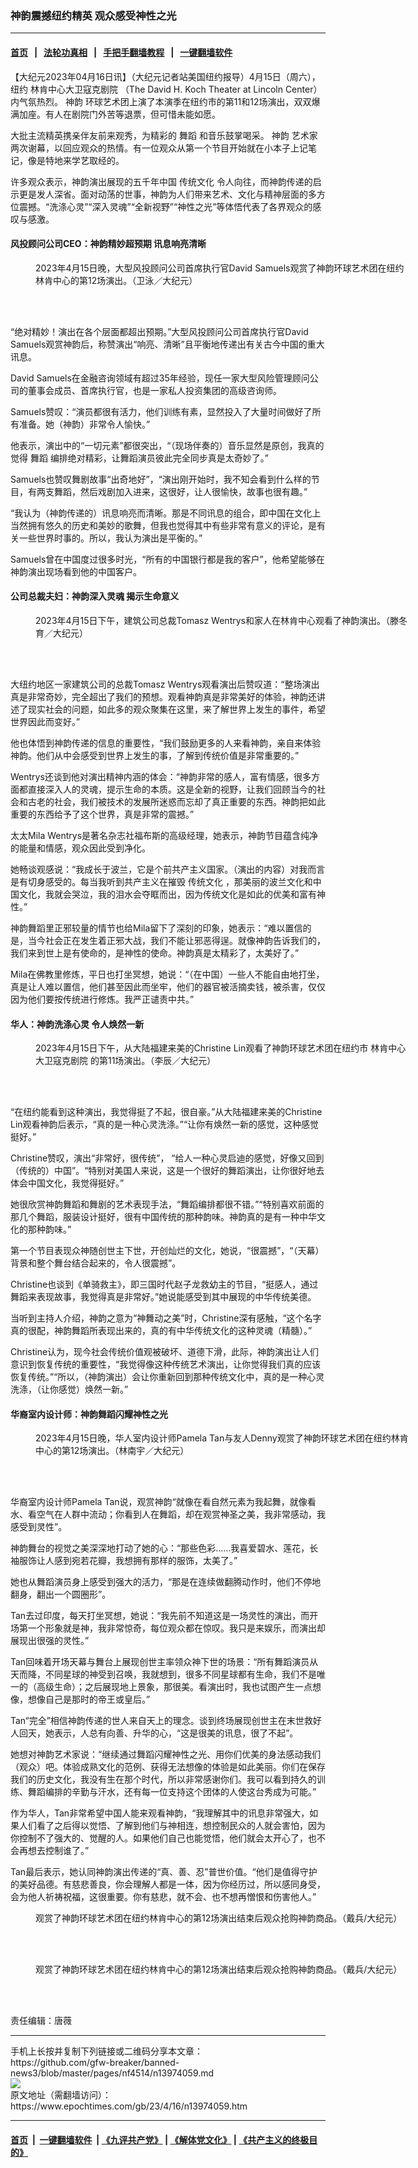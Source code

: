 ### 神韵震撼纽约精英 观众感受神性之光
------------------------

#### [首页](https://github.com/gfw-breaker/banned-news3/blob/master/README.md) &nbsp;&nbsp;|&nbsp;&nbsp; [法轮功真相](https://github.com/begood0513/basic/blob/master/README.md)  &nbsp;&nbsp;|&nbsp;&nbsp; [手把手翻墙教程](https://github.com/gfw-breaker/guides/wiki)  &nbsp;&nbsp;|&nbsp;&nbsp; [一键翻墙软件](https://github.com/gfw-breaker/nogfw/blob/master/README.md)  



<div><p>
 【大纪元2023年04月16日讯】（大纪元记者站美国纽约报导）4月15日（周六），纽约
 <ok href="https://www.epochtimes.com/gb/tag/%E6%9E%97%E8%82%AF%E4%B8%AD%E5%BF%83%E5%A4%A7%E5%8D%AB%E5%AF%87%E5%85%8B%E5%89%A7%E9%99%A2.html">
  林肯中心大卫寇克剧院
 </ok>
 （The David H. Koch Theater at Lincoln Center）内气氛热烈。
 <ok href="https://www.epochtimes.com/gb/tag/%E7%A5%9E%E9%9F%B5.html">
  神韵
 </ok>
 环球艺术团上演了本演季在纽约市的第11和12场演出，双双爆满加座。有人在剧院门外苦等退票，但可惜未能如愿。
</p>
<p>
 大批主流精英携亲伴友前来观秀，为精彩的
 <ok href="https://www.epochtimes.com/gb/tag/%E8%88%9E%E8%B9%88.html">
  舞蹈
 </ok>
 和音乐鼓掌喝采。
 <ok href="https://www.epochtimes.com/gb/tag/%E7%A5%9E%E9%9F%B5.html">
  神韵
 </ok>
 艺术家两次谢幕，以回应观众的热情。有一位观众从第一个节目开始就在小本子上记笔记，像是特地来学艺取经的。
</p>
<p>
 许多观众表示，神韵演出展现的五千年中国
 <ok href="https://www.epochtimes.com/gb/tag/%E4%BC%A0%E7%BB%9F%E6%96%87%E5%8C%96.html">
  传统文化
 </ok>
 令人向往，而神韵传递的启示更是发人深省。面对动荡的世事，神韵为人们带来艺术、文化与精神层面的多方位震撼。“洗涤心灵”“深入灵魂”“全新视野”“神性之光”等体悟代表了各界观众的感叹与感激。
</p>
<h4>
 风投顾问公司CEO：神韵精妙超预期 讯息响亮清晰
</h4>
<figure aria-describedby="caption-attachment-13974098" class="wp-caption aligncenter" id="attachment_13974098" style="width: 600px">
 <ok href="https://i.epochtimes.com/assets/uploads/2023/04/id13974098-2304152337261528.jpg" target="_blank">
  <img alt="" class="size-large wp-image-13974098" src="https://i.epochtimes.com/assets/uploads/2023/04/id13974098-2304152337261528-600x400.jpg" title=""/>
 </ok>
 <br/><figcaption class="wp-caption-text" id="caption-attachment-13974098">
  2023年4月15日晚，大型风投顾问公司首席执行官David Samuels观赏了神韵环球艺术团在纽约林肯中心的第12场演出。（卫泳／大纪元）
 </figcaption><br/>
</figure><br/>
<p>
 “绝对精妙！演出在各个层面都超出预期。”大型风投顾问公司首席执行官David Samuels观赏神韵后，称赞演出“响亮、清晰”且平衡地传递出有关古今中国的重大讯息。
</p>
<p>
 David Samuels在金融咨询领域有超过35年经验，现任一家大型风险管理顾问公司的董事会成员、首席执行官，也是一家私人投资集团的高级咨询师。
</p>
<p>
 Samuels赞叹：“演员都很有活力，他们训练有素，显然投入了大量时间做好了所有准备。她（神韵）非常令人愉快。”
</p>
<p>
 他表示，演出中的“一切元素”都很突出，“（现场伴奏的）音乐显然是原创，我真的觉得
 <ok href="https://www.epochtimes.com/gb/tag/%E8%88%9E%E8%B9%88.html">
  舞蹈
 </ok>
 编排绝对精彩，让舞蹈演员彼此完全同步真是太奇妙了。”
</p>
<p>
 Samuels也赞叹舞剧故事“出奇地好”，“演出刚开始时，我不知会看到什么样的节目，有两支舞蹈，然后戏剧加入进来，这很好，让人很愉快，故事也很有趣。”
</p>
<p>
 “我认为（神韵传递的）讯息响亮而清晰。那是不同讯息的组合，即中国在文化上当然拥有悠久的历史和美妙的歌舞，但我也觉得其中有些非常有意义的评论，是有关一些世界时事的。所以，我认为演出是平衡的。”
</p>
<p>
 Samuels曾在中国度过很多时光，“所有的中国银行都是我的客户”，他希望能够在神韵演出现场看到他的中国客户。
</p>
<h4>
 公司总裁夫妇：神韵深入灵魂 揭示生命意义
</h4>
<figure aria-describedby="caption-attachment-13974067" class="wp-caption aligncenter" id="attachment_13974067" style="width: 600px">
 <ok href="https://i.epochtimes.com/assets/uploads/2023/04/id13974067-230415175610100731.jpg" target="_blank">
  <img alt="" class="size-large wp-image-13974067" src="https://i.epochtimes.com/assets/uploads/2023/04/id13974067-230415175610100731-600x400.jpg" title=""/>
 </ok>
 <br/><figcaption class="wp-caption-text" id="caption-attachment-13974067">
  2023年4月15日下午，建筑公司总裁Tomasz Wentrys和家人在林肯中心观看了神韵演出。（滕冬育／大纪元）
 </figcaption><br/>
</figure><br/>
<p>
 大纽约地区一家建筑公司的总裁Tomasz Wentrys观看演出后赞叹道：“整场演出真是非常奇妙，完全超出了我们的预想。观看神韵真是非常美好的体验，神韵还讲述了现实社会的问题，如此多的观众聚集在这里，来了解世界上发生的事件，希望世界因此而变好。”
</p>
<p>
 他也体悟到神韵传递的信息的重要性，“我们鼓励更多的人来看神韵，亲自来体验神韵。他们从中会感受到世界上发生的事，了解到传统价值是非常重要的。”
</p>
<p>
 Wentrys还谈到他对演出精神内涵的体会：“神韵非常的感人，富有情感，很多方面都直接深入人的灵魂，提示生命的本质。这是全新的视野，让我们回顾当今的社会和古老的社会，我们被技术的发展所迷惑而忘却了真正重要的东西。神韵把如此重要的东西给予了这个世界，真是非常的震撼。”
</p>
<p>
 太太Mila Wentrys是著名杂志社福布斯的高级经理，她表示，神韵节目蕴含纯净的能量和情感，观众因此受到净化。
</p>
<p>
 她畅谈观感说：“我成长于波兰，它是个前共产主义国家。（演出的内容）对我而言是有切身感受的。每当我听到共产主义在摧毁
 <ok href="https://www.epochtimes.com/gb/tag/%E4%BC%A0%E7%BB%9F%E6%96%87%E5%8C%96.html">
  传统文化
 </ok>
 ，那美丽的波兰文化和中国文化，我就会哭泣，我的泪水会夺眶而出，因为传统文化是如此的优美和富有神性。”
</p>
<p>
 神韵舞蹈里正邪较量的情节也给Mila留下了深刻的印象，她表示：“难以置信的是，当今社会正在发生着正邪大战，我们不能让邪恶得逞。就像神韵告诉我们的，我们来到世上是有使命的，是神性的使命。神韵真是太精彩了，太美好了。”
</p>
<p>
 Mila在佛教里修炼，平日也打坐冥想，她说：“（在中国）一些人不能自由地打坐，真是让人难以置信，他们甚至因此而坐牢，他们的器官被活摘卖钱，被杀害，仅仅因为他们要按传统进行修炼。我严正谴责中共。”
</p>
<h4>
 华人：神韵洗涤心灵 令人焕然一新
</h4>
<figure aria-describedby="caption-attachment-13974069" class="wp-caption aligncenter" id="attachment_13974069" style="width: 600px">
 <ok href="https://i.epochtimes.com/assets/uploads/2023/04/id13974069-230415175616100731.jpg" target="_blank">
  <img alt="" class="size-large wp-image-13974069" src="https://i.epochtimes.com/assets/uploads/2023/04/id13974069-230415175616100731-600x400.jpg" title=""/>
 </ok>
 <br/><figcaption class="wp-caption-text" id="caption-attachment-13974069">
  2023年4月15日下午，从大陆福建来美的Christine Lin观看了神韵环球艺术团在纽约市
  <ok href="https://www.epochtimes.com/gb/tag/%E6%9E%97%E8%82%AF%E4%B8%AD%E5%BF%83%E5%A4%A7%E5%8D%AB%E5%AF%87%E5%85%8B%E5%89%A7%E9%99%A2.html">
   林肯中心大卫寇克剧院
  </ok>
  的第11场演出。（李辰／大纪元）
 </figcaption><br/>
</figure><br/>
<p>
 “在纽约能看到这种演出，我觉得挺了不起，很自豪。”从大陆福建来美的Christine Lin观看神韵后表示，“真的是一种心灵洗涤。”“让你有焕然一新的感觉，这种感觉挺好。”
</p>
<p>
 Christine赞叹，演出“非常好，很传统”， “给人一种心灵启迪的感觉，好像又回到（传统的）中国”。“特别对美国人来说，这是一个很好的舞蹈演出，让你很好地去体会中国文化，我觉得挺好。”
</p>
<p>
 她很欣赏神韵舞蹈和舞剧的艺术表现手法，“舞蹈编排都很不错。”“特别喜欢前面的那几个舞蹈，服装设计挺好，很有中国传统的那种韵味。神韵真的是有一种中华文化的那种韵味。”
</p>
<p>
 第一个节目表现众神随创世主下世，开创灿烂的文化，她说，“很震撼”，“（天幕）背景和整个舞台结合起来的，令人很震撼”。
</p>
<p>
 Christine也谈到《单骑救主》，即三国时代赵子龙救幼主的节目，“挺感人，通过舞蹈来表现故事，我觉得真是非常好。”她说能感受到其中展现的中华传统美德。
</p>
<p>
 当听到主持人介绍，神韵之意为“神舞动之美”时，Christine深有感触，“这个名字真的很配，神韵舞蹈所表现出来的，真的有中华传统文化的这种灵魂（精髓）。”
</p>
<p>
 Christine认为，现今社会传统价值观被破坏、道德下滑，此际，神韵演出让人们意识到恢复传统的重要性，“我觉得像这种传统艺术演出，让你觉得我们真的应该恢复传统。”“所以，（神韵演出）会让你重新回到那种传统文化中，真的是一种心灵洗涤，（让你感觉）焕然一新。”
</p>
<h4>
 华裔室内设计师：神韵舞蹈闪耀神性之光
</h4>
<figure aria-describedby="caption-attachment-13974072" class="wp-caption aligncenter" id="attachment_13974072" style="width: 600px">
 <ok href="https://i.epochtimes.com/assets/uploads/2023/04/id13974072-2304152315171528.jpg" target="_blank">
  <img alt="" class="size-large wp-image-13974072" src="https://i.epochtimes.com/assets/uploads/2023/04/id13974072-2304152315171528-600x400.jpg" title=""/>
 </ok>
 <br/><figcaption class="wp-caption-text" id="caption-attachment-13974072">
  2023年4月15日晚，华人室内设计师Pamela Tan与友人Denny观赏了神韵环球艺术团在纽约林肯中心的第12场演出。（林南宇／大纪元）
 </figcaption><br/>
</figure><br/>
<p>
 华裔室内设计师Pamela Tan说，观赏神韵“就像在看自然元素为我起舞，就像看水、看空气在人群中流动；你看到人在舞蹈，却在观赏神圣之美，我非常感动，我感受到灵性”。
</p>
<p>
 神韵舞台的视觉之美深深地打动了她的心：“那些色彩……我喜爱碧水、莲花，长袖服饰让人感到宛若花瓣，我想拥有那样的服饰，太美了。”
</p>
<p>
 她也从舞蹈演员身上感受到强大的活力，“那是在连续做翻腾动作时，他们不停地翻身，翻出一个圆圈形”。
</p>
<p>
 Tan去过印度，每天打坐冥想，她说：“我先前不知道这是一场灵性的演出，而开场第一个形象就是神，我非常惊奇，每位观众都在惊叹。我只是来娱乐，而演出却展现出很强的灵性。”
</p>
<p>
 Tan回味着开场天幕与舞台上展现创世主率领众神下世的场景：“所有舞蹈演员从天而降，不同星球的神受到召唤，我就想到，很多不同星球都有生命，我们不是唯一的（高级生命）；之后展现地上景象，那很美。看演出时，我也试图产生一点想像，想像自己是那时的帝王或皇后。”
</p>
<p>
 Tan“完全”相信神韵传递的世人来自天上的理念。谈到终场展现创世主在末世救好人回天，她表示，人总有向善、升华的心，“这是很美的讯息，很了不起”。
</p>
<p>
 她想对神韵艺术家说：“继续通过舞蹈闪耀神性之光、用你们优美的身法感动我们（观众）吧。体验成熟文化的范例、获得无法想像的体验是如此美丽。你们在保存我们的历史文化，我没有生在那个时代，所以非常感谢你们。我可以看到持久的训练、舞蹈编排的辛勤与汗水，还有每一位支持这个团体的人使这台秀成为可能。”
</p>
<p>
 作为华人，Tan非常希望中国人能来观看神韵，“我理解其中的讯息非常强大，如果人们看了之后得以觉悟、了解到他们与神相连，想控制民众的人就会害怕，因为你控制不了强大的、觉醒的人。如果他们自己也能觉悟，他们就会太开心了，也不会再想去控制谁了。”
</p>
<p>
 Tan最后表示，她认同神韵演出传递的“真、善、忍”普世价值。“他们是值得守护的美好品德。有慈悲善良，你会理解人都是一体，因为你经历过，所以感同身受，会为他人祈祷祝福，这很重要。你有慈悲，就不会、也不想再憎恨和伤害他人。”
</p>
<figure aria-describedby="caption-attachment-13974101" class="wp-caption aligncenter" id="attachment_13974101" style="width: 600px">
 <ok href="https://i.epochtimes.com/assets/uploads/2023/04/id13974101-2304160213171973.jpg" target="_blank">
  <img alt="" class="size-large wp-image-13974101" src="https://i.epochtimes.com/assets/uploads/2023/04/id13974101-2304160213171973-600x400.jpg" title=""/>
 </ok>
 <br/><figcaption class="wp-caption-text" id="caption-attachment-13974101">
  观赏了神韵环球艺术团在纽约林肯中心的第12场演出结束后观众抢购神韵商品。（戴兵/大纪元）
 </figcaption><br/>
</figure><br/>
<figure aria-describedby="caption-attachment-13974103" class="wp-caption aligncenter" id="attachment_13974103" style="width: 600px">
 <ok href="https://i.epochtimes.com/assets/uploads/2023/04/id13974103-2304160213121973.jpg" target="_blank">
  <img alt="" class="size-large wp-image-13974103" src="https://i.epochtimes.com/assets/uploads/2023/04/id13974103-2304160213121973-600x400.jpg" title=""/>
 </ok>
 <br/><figcaption class="wp-caption-text" id="caption-attachment-13974103">
  观赏了神韵环球艺术团在纽约林肯中心的第12场演出结束后观众抢购神韵商品。（戴兵/大纪元）
 </figcaption><br/>
</figure><br/>
<p>
 责任编辑：唐薇
</p>
</div>
<hr/>
手机上长按并复制下列链接或二维码分享本文章：<br/>
https://github.com/gfw-breaker/banned-news3/blob/master/pages/nf4514/n13974059.md <br/>
<a href='https://github.com/gfw-breaker/banned-news3/blob/master/pages/nf4514/n13974059.md'><img src='https://github.com/gfw-breaker/banned-news3/blob/master/pages/nf4514/n13974059.md.png'/></a> <br/>
原文地址（需翻墙访问）：https://www.epochtimes.com/gb/23/4/16/n13974059.htm


------------------------
#### [首页](https://github.com/gfw-breaker/banned-news3/blob/master/README.md) &nbsp;|&nbsp; [一键翻墙软件](https://github.com/gfw-breaker/nogfw/blob/master/README.md) &nbsp;| [《九评共产党》](https://github.com/gfw-breaker/9ping.md/blob/master/README.md#九评之一评共产党是什么) | [《解体党文化》](https://github.com/gfw-breaker/jtdwh.md/blob/master/README.md) | [《共产主义的终极目的》](https://github.com/gfw-breaker/gczydzjmd.md/blob/master/README.md)


<img src='http://gfw-breaker.win/banned-news3/pages/nf4514/n13974059.md' width='0px' height='0px'/>